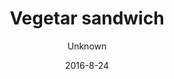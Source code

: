 ---
title: 'Vegetar sandwich'
description: 'Forskellige variationer, økologisk bolle med vegetarpålæg, friske eller grillede grøntsager, ost og spændende sandwich creme. Kan bestilles som en salat. Vælg mellem øko-logisk grovbolle, rugbrød eller glutenfri brød (glutenfri +20kr.)'
color: '#ffffff'
price: '60'
size: '1'
category: sandwichSalad
meta:
    id: ac6b3ecd70aeeb5c778d0cf1e829eeae580306d0
    parentId: f20f57fa9c3d8bff0902cfb33f350091a3a48d51
    language: da
date: '2016-8-24'
author: Unknown
---